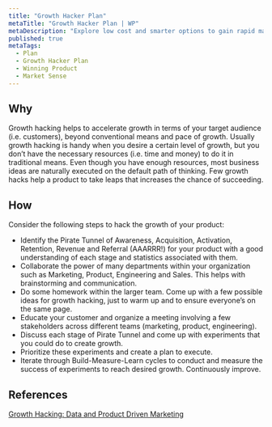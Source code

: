 ```yaml
---
title: "Growth Hacker Plan"
metaTitle: "Growth Hacker Plan | WP"
metaDescription: "Explore low cost and smarter options to gain rapid market reach in a short time for growth through referrals and up-sales."
published: true
metaTags:
  - Plan
  - Growth Hacker Plan
  - Winning Product
  - Market Sense
---
```


## Why
Growth hacking helps to accelerate growth in terms of your target audience (i.e. customers), beyond conventional means and pace of growth. Usually growth hacking is handy when you desire a certain level of growth, but you don’t have the necessary resources (i.e. time and money) to do it in traditional means. Even though you have enough resources, most business ideas are naturally executed on the default path of thinking. Few growth hacks help a product to take leaps that increases the chance of succeeding.


## How
Consider the following steps to hack the growth of your product:
- Identify the Pirate Tunnel of Awareness, Acquisition, Activation, Retention, Revenue and Referral (AAARRR!) for your product with a good understanding of each stage and statistics associated with them.
- Collaborate the power of many departments within your organization such as Marketing, Product, Engineering and Sales. This helps with brainstorming and communication.
- Do some homework within the larger team. Come up with a few possible ideas for growth hacking, just to warm up and to ensure everyone’s on the same page.
- Educate your customer and organize a meeting involving a few stakeholders across different teams (marketing, product, engineering).
- Discuss each stage of Pirate Tunnel and come up with experiments that you could do to create growth.
- Prioritize these experiments and create a plan to execute.
- Iterate through Build-Measure-Learn cycles to conduct and measure the success of experiments to reach desired growth. Continuously improve.


## References
[Growth Hacking: Data and Product Driven Marketing](https://www.youtube.com/watch?v=ajccEoAhfmc)
